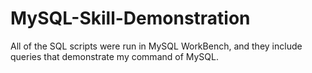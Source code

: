 # MySQL-Skill-Demonstration
All of the SQL scripts were run in MySQL WorkBench, and they include queries that demonstrate my command of MySQL.
